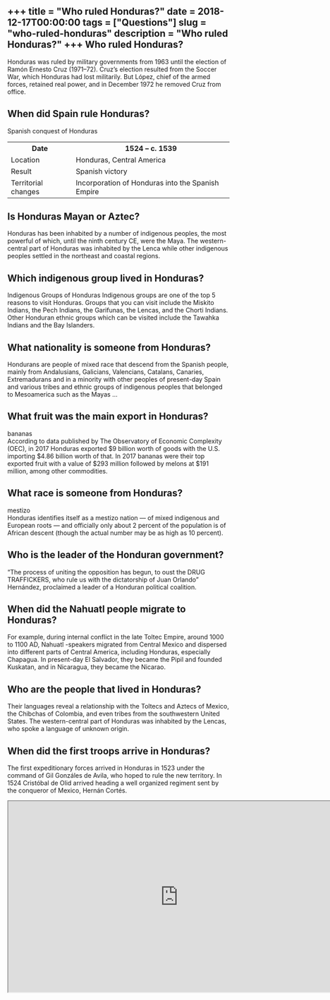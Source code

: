 +++
title = "Who ruled Honduras?"
date = 2018-12-17T00:00:00
tags = ["Questions"]
slug = "who-ruled-honduras"
description = "Who ruled Honduras?"
+++
Who ruled Honduras?
-------------------

Honduras was ruled by military governments from 1963 until the election of Ramón Ernesto Cruz (1971–72). Cruz’s election resulted from the Soccer War, which Honduras had lost militarily. But López, chief of the armed forces, retained real power, and in December 1972 he removed Cruz from office.

When did Spain rule Honduras?
-----------------------------

Spanish conquest of Honduras

<table><tr><th>Date</th><th>1524 – c. 1539</th></tr><tr><td>Location</td><td>Honduras, Central America</td></tr><tr><td>Result</td><td>Spanish victory</td></tr><tr><td>Territorial changes</td><td>Incorporation of Honduras into the Spanish Empire</td></tr></table>

Is Honduras Mayan or Aztec?
---------------------------

Honduras has been inhabited by a number of indigenous peoples, the most powerful of which, until the ninth century CE, were the Maya. The western-central part of Honduras was inhabited by the Lenca while other indigenous peoples settled in the northeast and coastal regions.

Which indigenous group lived in Honduras?
-----------------------------------------

Indigenous Groups of Honduras Indigenous groups are one of the top 5 reasons to visit Honduras. Groups that you can visit include the Miskito Indians, the Pech Indians, the Garifunas, the Lencas, and the Chorti Indians. Other Honduran ethnic groups which can be visited include the Tawahka Indians and the Bay Islanders.

What nationality is someone from Honduras?
------------------------------------------

Hondurans are people of mixed race that descend from the Spanish people, mainly from Andalusians, Galicians, Valencians, Catalans, Canaries, Extremadurans and in a minority with other peoples of present-day Spain and various tribes and ethnic groups of indigenous peoples that belonged to Mesoamerica such as the Mayas …

What fruit was the main export in Honduras?
-------------------------------------------

bananas  
According to data published by The Observatory of Economic Complexity (OEC), in 2017 Honduras exported $9 billion worth of goods with the U.S. importing $4.86 billion worth of that. In 2017 bananas were their top exported fruit with a value of $293 million followed by melons at $191 million, among other commodities.

What race is someone from Honduras?
-----------------------------------

mestizo  
Honduras identifies itself as a mestizo nation — of mixed indigenous and European roots — and officially only about 2 percent of the population is of African descent (though the actual number may be as high as 10 percent).

Who is the leader of the Honduran government?
---------------------------------------------

“The process of uniting the opposition has begun, to oust the DRUG TRAFFICKERS, who rule us with the dictatorship of Juan Orlando” Hernández, proclaimed a leader of a Honduran political coalition.

When did the Nahuatl people migrate to Honduras?
------------------------------------------------

For example, during internal conflict in the late Toltec Empire, around 1000 to 1100 AD, Nahuatl -speakers migrated from Central Mexico and dispersed into different parts of Central America, including Honduras, especially Chapagua. In present-day El Salvador, they became the Pipil and founded Kuskatan, and in Nicaragua, they became the Nicarao.

Who are the people that lived in Honduras?
------------------------------------------

Their languages reveal a relationship with the Toltecs and Aztecs of Mexico, the Chibchas of Colombia, and even tribes from the southwestern United States. The western-central part of Honduras was inhabited by the Lencas, who spoke a language of unknown origin.

When did the first troops arrive in Honduras?
---------------------------------------------

The first expeditionary forces arrived in Honduras in 1523 under the command of Gil Gonzáles de Avila, who hoped to rule the new territory. In 1524 Cristóbal de Olid arrived heading a well organized regiment sent by the conqueror of Mexico, Hernán Cortés.

<iframe allow="accelerometer; autoplay; clipboard-write; encrypted-media; gyroscope; picture-in-picture" allowfullscreen="" class="__youtube_prefs__  epyt-is-override  no-lazyload" data-no-lazy="1" data-origheight="433" data-origwidth="770" data-skipgform_ajax_framebjll="" height="433" id="_ytid_51878" loading="lazy" src="https://www.youtube.com/embed/PR3w23sefAs?enablejsapi=1&autoplay=0&cc_load_policy=0&cc_lang_pref=&iv_load_policy=1&loop=0&modestbranding=0&rel=1&fs=1&playsinline=0&autohide=2&theme=dark&color=red&controls=1&" title="YouTube player" width="770"></iframe>